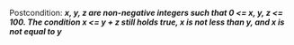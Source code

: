 Postcondition: ***x, y, z are non-negative integers such that 0 <= x, y, z <= 100. The condition x <= y + z still holds true, x is not less than y, and x is not equal to y***